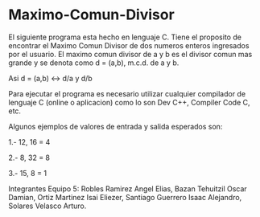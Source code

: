 # Maximo-Comun-Divisor

El siguiente programa esta hecho en lenguaje C. Tiene el proposito de encontrar el Maximo Comun Divisor de dos numeros enteros ingresados
por el usuario. 
El maximo comun divisor de a y b es el divisor comun mas grande y se denota como d = (a,b), m.c.d. de a y b.

Asi d = (a,b) ↔ d/a y d/b

Para ejecutar el programa es necesario utilizar cualquier compilador de lenguaje C (online o aplicacion) como lo son Dev C++, Compiler Code C, etc.

Algunos ejemplos de valores de entrada y salida esperados son: 

1.- 12, 16 = 4

2.- 8, 32 = 8

3.- 15, 8 = 1

Integrantes Equipo 5: Robles Ramirez Angel Elias, Bazan Tehuitzil Oscar Damian, Ortiz Martinez Isai Eliezer, Santiago Guerrero Isaac Alejandro, Solares Velasco Arturo.

